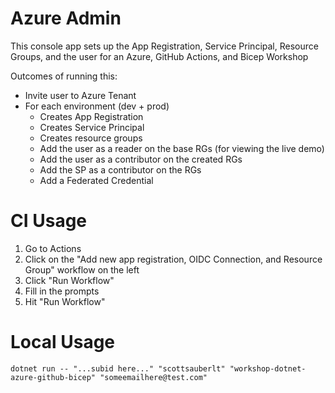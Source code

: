 # Azure Admin

This console app sets up the App Registration, Service Principal, Resource Groups, and the user for an Azure, GitHub Actions, and Bicep Workshop

Outcomes of running this:
- Invite user to Azure Tenant
- For each environment (dev + prod)
  - Creates App Registration
  - Creates Service Principal
  - Creates resource groups
  - Add the user as a reader on the base RGs (for viewing the live demo)
  - Add the user as a contributor on the created RGs
  - Add the SP as a contributor on the RGs
  - Add a Federated Credential

# CI Usage

1. Go to Actions
2. Click on the "Add new app registration, OIDC Connection, and Resource Group" workflow on the left
3. Click "Run Workflow"
4. Fill in the prompts
5. Hit "Run Workflow"

# Local Usage

```
dotnet run -- "...subid here..." "scottsauberlt" "workshop-dotnet-azure-github-bicep" "someemailhere@test.com"
```